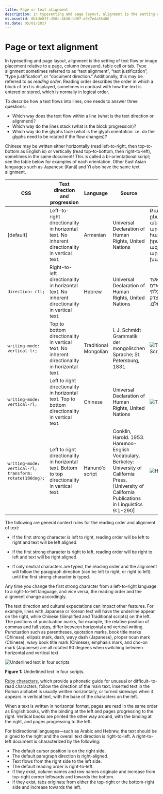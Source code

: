 ```yaml
---
title: Page or text alignment
description: In typesetting and page layout, alignment is the setting of text flow or image placement relative to a page, column (measure), table cell or tab. 
ms.assetid: 6b1de8ff-d50c-4b36-bd97-e3e7eda36406
ms.date: 05/01/2017
---
```

# Page or text alignment

In typesetting and page layout, alignment is the setting of text flow or image placement relative to a page, column (measure), table cell or tab.
Type alignment sometimes referred to as “text alignment”, “text justification”, “type justification”, or “document direction.”
Additionally, this may be referred to as _reading order_.
Reading order describes the order in which a block of text is displayed, sometimes in contrast with how the text is entered or stored, which is normally in logical order.

To describe how a text flows into lines, one needs to answer three questions:

- Which way does the text flow within a line (what is the text direction or alignment)?
- Which way do the lines stack (what is the block progression)?
- Which way do the glyphs face (what is the glyph orientation: i.e. do the glyphs need to be rotated if the flow changes)?

Chinese may be written either horizontally (read left-to-right, then top-to-bottom as English is) or vertically (read top-to-bottom, then right-to-left), sometimes in the same document!
This is called a bi-orientational script; see the table below for examples of each orientation.
Other East Asian languages such as Japanese (Kanji) and Yi also have the same text alignment.

| CSS | Text direction and progression | Language | Source | Example |
| --- | --- | --- | --- | --- |
| \[default\] | Left-to-right directionality in horizontal text. No inherent directionality in vertical text. | Armenian | Universal Declaration of Human Rights, United Nations | Քանզի մարդկային ընտանիքի բոլոր անդամներին ներհատուկ արժանապատվությունըև հավասար ու անօտարելի իրավունքները աշխարհի ազատության, արդարության ու խաղաղության հիմքն են.|
| `direction: rtl;` | Right-to-left directionality in horizontal text. No inherent directionality in vertical text. | Hebrew | Universal Declaration of Human Rights, United Nations | <span lang="he" dir="rtl">הואיל והכרה בכבוד הטבעי אשר לכל בני משפהת האדם ובזכויותיהם השוות והבלתי נפקעות הוא יסוד החופש, הצדק והשלום בעולם.</span> |
|`writing-mode: vertical-lr;` | Top to bottom directionality in vertical text. No inherent directionality in horizontal text. | Traditional Mongolian | I. J. Schmidt Grammatik der mongolischen Sprache; St. Petersburg, 1831 | ![Traditional Mongolian Script](./images/Mongolian.JPG "Traditional Mongolian Script") |
|`writing-mode: vertical-rl;` | Left to right directionality in horizontal text. Top to bottom directionality in vertical text.| Chinese | Universal Declaration of Human Rights, United Nations | ![Traditional Chinese Script](./images/TradChineseDir.jpg "Traditional Chinese Script") |
|`writing-mode: vertical-rl; transform: rotate(180deg);` | Left to right directionality in horizontal text. Bottom to top directionality in vertical text. | Hanunó’o script | Conklin, Harold. 1953. Hanunoo-English Vocabulary. Berkeley: University of California Press. \[University of California Publications in Linguistics 9:1-290\] | ![Hanunó’o Script](./images/Hanunoo.jpg "Hanunó’o Script") |

The following are general context rules for the reading order and alignment of text:

- If the first strong character is left to right, reading order will be left to right and text will be left aligned.

- If the first strong character is right to left, reading order will be right to left and text will be right aligned.

- If only neutral characters are typed, the reading order and the alignment will follow the paragraph direction (can be left to right, or right to left) until the first strong character is typed.

Any time you change the first strong character from a left-to-right language to a right-to-left language, and vice versa, the reading order and the alignment change accordingly.

The text direction and cultural expectations can impact other features.
For example, lines with Japanese or Korean text will have the underline appear on the right, while Chinese (Simplified and Traditional scripts) on the left.
The positions of punctuation marks, for example, the relative position of commas and full stops, differ between horizontal and vertical writing.
Punctuation such as parentheses, quotation marks, book title marks (Chinese), ellipsis mark, dash, wavy dash (Japanese), proper noun mark (Chinese), wavy book title mark (Chinese), emphasis mark, and cho-on mark (Japanese) are all rotated 90 degrees when switching between horizontal and vertical text.

![Underlined text in four scripts](./images/Underline_Text.png "Underlined text in four scripts")

**Figure 1:** Underlined text in four scripts.

[Ruby characters](overlay.md), which provide a phonetic guide for unusual or difficult- to-read characters, follow the direction of the main text.
Inserted text in the Roman alphabet is usually written horizontally, or turned sideways when it appears in vertical text, with the base of the characters on the left.

When a text is written in horizontal format, pages are read in the same order as English books, with the binding at the left and pages progressing to the right.
Vertical books are printed the other way around, with the binding at the right, and pages progressing to the left.

For bidirectional languages—such as Arabic and Hebrew, the text should be aligned to the right and the overall text direction is right-to-left.
A right-to-left document is characterized by the following:

- The default cursor position is on the right side.
- The default paragraph direction is right-aligned.
- Text flows from the right side to the left side.
- The default reading order is right-to-left.
- If they exist, column names and row names originate and increase from top-right corner leftwards and towards the bottom.
- If they exist, tabs originate from either the top-right or the bottom-right side and increase towards the left.
